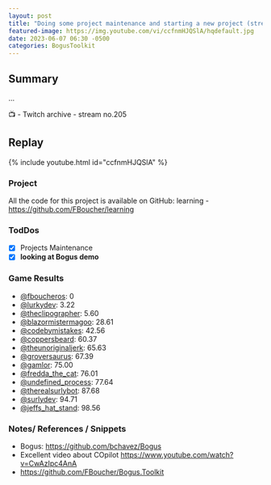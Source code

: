 ```yaml
---
layout: post
title: "Doing some project maintenance and starting a new project (stream 205)"
featured-image: https://img.youtube.com/vi/ccfnmHJQSlA/hqdefault.jpg
date: 2023-06-07 06:30 -0500
categories: BogusToolkit
---
```


## Summary

... 

📺 - Twitch archive - stream no.205 

## Replay

{% include youtube.html id="ccfnmHJQSlA" %}
<br/><!--more-->

### Project

All the code for this project is available on GitHub: learning - https://github.com/FBoucher/learning

### TodDos

- [X] Projects Maintenance
- [X] **looking at Bogus demo**

### Game Results

- [@fboucheros](https://www.twitch.tv/fboucheros): 0
- [@lurkydev](https://www.twitch.tv/lurkydev): 3.22
- [@theclipographer](https://www.twitch.tv/theclipographer): 5.60
- [@blazormistermagoo](https://www.twitch.tv/blazormistermagoo): 28.61
- [@codebymistakes](https://www.twitch.tv/codebymistakes): 42.56
- [@coppersbeard](https://www.twitch.tv/coppersbeard): 60.37
- [@theunoriginaljerk](https://www.twitch.tv/theunoriginaljerk): 65.63
- [@groversaurus](https://www.twitch.tv/groversaurus): 67.39
- [@gamlor](https://www.twitch.tv/gamlor): 75.00
- [@fredda_the_cat](https://www.twitch.tv/fredda_the_cat): 76.01
- [@undefined_process](https://www.twitch.tv/undefined_process): 77.64
- [@therealsurlybot](https://www.twitch.tv/therealsurlybot): 87.68
- [@surlydev](https://www.twitch.tv/surlydev): 94.71
- [@jeffs_hat_stand](https://www.twitch.tv/jeffs_hat_stand): 98.56

### Notes/ References / Snippets

- Bogus: https://github.com/bchavez/Bogus
- Excellent video about COpilot https://www.youtube.com/watch?v=CwAzIpc4AnA
- https://github.com/FBoucher/Bogus.Toolkit
